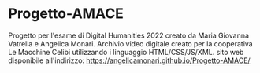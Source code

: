 # Progetto-AMACE
Progetto per l'esame di Digital Humanities 2022 creato da Maria Giovanna Vatrella e Angelica Monari.
Archivio video digitale creato per la cooperativa Le Macchine Celibi utilizzando i linguaggio HTML/CSS/JS/XML.
sito web disponibile all'indirizzo:
https://angelicamonari.github.io/Progetto-AMACE/
